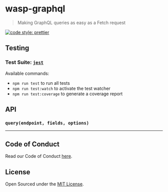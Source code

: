 # wasp-graphql

> Making GraphQL queries as easy as a Fetch request

[![code style: prettier](https://img.shields.io/badge/code_style-prettier-ff69b4.svg?style=flat-square)](https://github.com/prettier/prettier)

## Testing

### Test Suite: [`jest`](https://jestjs.io/en/)

Available commands:

- `npm run test` to run all tests
- `npm run test:watch` to activate the test watcher
- `npm run test:coverage` to generate a coverage report

## API

### `query(endpoint, fields, options)`

---

## Code of Conduct

Read our Code of Conduct [here](CODE-OF-CONDUCT.md).

## License

Open Sourced under the [MIT License](LICENSE).

